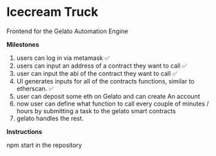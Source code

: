 # Icecream Truck

Frontend for the Gelato Automation Engine

**Milestones**

1) users can log in via metamask ✅
2) users can input an address of a contract they want to call ✅
3) user can input the abi of the contract they want to call ✅
4) UI generates inputs for all of the contracts functions, similar to etherscan. ✅
5) user can deposit some eth on Gelato and can create An account 
6) now user can define what function to call every couple of minutes / hours by submitting a task to the gelato smart contracts 
7) gelato handles the rest.

**Instructions**

npm start in the repository 
